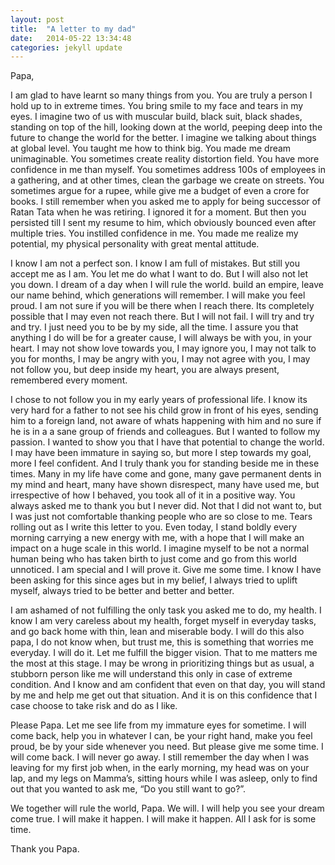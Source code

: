 ```yaml
---
layout: post
title:  "A letter to my dad"
date:   2014-05-22 13:34:48
categories: jekyll update
---
```

Papa,

I am glad to have learnt so many things from you. You are truly a person I hold up to in extreme times. You bring smile to my face and tears in my eyes. I imagine two of us with muscular build, black suit, black shades, standing on top of the hill, looking down at the world, peeping deep into the future to change the world for the better. I imagine we talking about things at global level. You taught me how to think big. You made me dream unimaginable. You sometimes create reality distortion field. You have more confidence in me than myself. You sometimes address 100s of employees in a gathering, and at other times, clean the garbage we create on streets. You sometimes argue for a rupee, while give me a budget of even a crore for books. I still remember when you asked me to apply for being successor of Ratan Tata when he was retiring. I ignored it for a moment. But then you persisted till I sent my resume to him, which obviously bounced even after multiple tries. You instilled confidence in me. You made me realize my potential, my physical personality with great mental attitude.

I know I am not a perfect son. I know I am full of mistakes. But still you accept me as I am. You let me do what I want to do. But I will also not let you down. I dream of a day when I will rule the world. build an empire, leave our name behind, which generations will remember. I will make you feel proud. I am not sure if you will be there when I reach there. Its completely possible that I may even not reach there. But I will not fail. I will try and try and try. I just need you to be by my side, all the time. I assure you that anything I do will be for a greater cause, I will always be with you, in your heart. I may not show love towards you, I may ignore you, I may not talk to you for months, I may be angry with you, I may not agree with you, I may not follow you, but deep inside my heart, you are always present, remembered every moment.

I chose to not follow you in my early years of professional life. I know its very hard for a father to not see his child grow in front of his eyes, sending him to a foreign land, not aware of whats happening with him and no sure if he is in a a sane group of friends and colleagues. But I wanted to follow my passion. I wanted to show you that I have that potential to change the world. I may have been immature in saying so, but more I step towards my goal, more I feel confident. And I truly thank you for standing beside me in these times. Many in my life have come and gone, many gave permanent dents in my mind and heart, many have shown disrespect, many have used me, but irrespective of how I behaved, you took all of it in a positive way. You always asked me to thank you but I never did. Not that I did not want to, but I was just not comfortable thanking people who are so close to me. Tears rolling out as I write this letter to you. Even today, I stand boldly every morning carrying a new energy with me, with a hope that I will make an impact on a huge scale in this world. I imagine myself to be not a normal human being who has taken birth to just come and go from this world unnoticed. I am special and I will prove it. Give me some time. I know I have been asking for this since ages but in my belief, I always tried to uplift myself, always tried to be better and better and better.

I am ashamed of not fulfilling the only task you asked me to do, my health. I know I am very careless about my health, forget myself in everyday tasks, and go back home with thin, lean and miserable body. I will do this also papa, I do not know when, but trust me, this is something that worries me everyday. I will do it. Let me fulfill the bigger vision. That to me matters me the most at this stage. I may be wrong in prioritizing things but as usual, a stubborn person like me will understand this only in case of extreme condition. And I know and am confident that even on that day, you will stand by me and help me get out that situation. And it is on this confidence that I case choose to take risk and do as I like.

Please Papa. Let me see life from my immature eyes for sometime. I will come back, help you in whatever I can, be your right hand, make you feel proud, be by your side whenever you need. But please give me some time. I will come back. I will never go away. I still remember the day when I was leaving for my first job when, in the early morning, my head was on your lap, and my legs on Mamma’s, sitting hours while I was asleep, only to find out that you wanted to ask me, “Do you still want to go?”.

We together will rule the world, Papa. We will. I will help you see your dream come true. I will make it happen. I will make it happen. All I ask for is some time.

Thank you Papa.

[jekyll]:      http://jekyllrb.com
[jekyll-gh]:   https://github.com/jekyll/jekyll
[jekyll-help]: https://github.com/jekyll/jekyll-help
